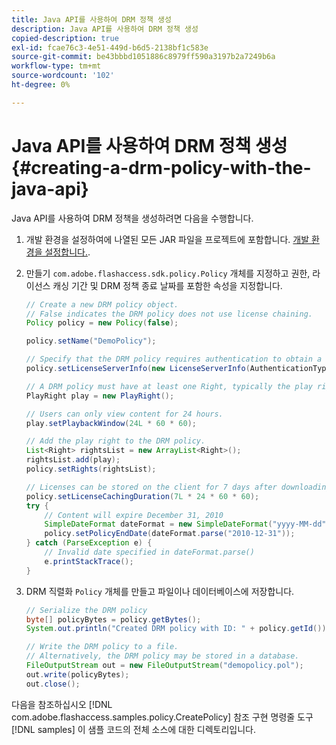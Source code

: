 ```yaml
---
title: Java API를 사용하여 DRM 정책 생성
description: Java API를 사용하여 DRM 정책 생성
copied-description: true
exl-id: fcae76c3-4e51-449d-b6d5-2138bf1c583e
source-git-commit: be43bbbd1051886c8979ff590a3197b2a7249b6a
workflow-type: tm+mt
source-wordcount: '102'
ht-degree: 0%

---
```


# Java API를 사용하여 DRM 정책 생성 {#creating-a-drm-policy-with-the-java-api}

Java API를 사용하여 DRM 정책을 생성하려면 다음을 수행합니다.

1. 개발 환경을 설정하여에 나열된 모든 JAR 파일을 프로젝트에 포함합니다. [개발 환경을 설정합니다.](../../protecting-content/setting-up-the-sdk/setup-dev-env.md).
1. 만들기 `com.adobe.flashaccess.sdk.policy.Policy` 개체를 지정하고 권한, 라이선스 캐싱 기간 및 DRM 정책 종료 날짜를 포함한 속성을 지정합니다.

   ```java
   // Create a new DRM policy object.  
   // False indicates the DRM policy does not use license chaining.  
   Policy policy = new Policy(false);  
   
   policy.setName("DemoPolicy");  
   
   // Specify that the DRM policy requires authentication to obtain a license.  
   policy.setLicenseServerInfo(new LicenseServerInfo(AuthenticationType.UsernamePassword));  
   
   // A DRM policy must have at least one Right, typically the play right  
   PlayRight play = new PlayRight();  
   
   // Users can only view content for 24 hours.  
   play.setPlaybackWindow(24L * 60 * 60);  
   
   // Add the play right to the DRM policy.  
   List<Right> rightsList = new ArrayList<Right>();  
   rightsList.add(play);  
   policy.setRights(rightsList);  
   
   // Licenses can be stored on the client for 7 days after downloading  
   policy.setLicenseCachingDuration(7L * 24 * 60 * 60);  
   try {  
       // Content will expire December 31, 2010  
       SimpleDateFormat dateFormat = new SimpleDateFormat("yyyy-MM-dd");  
       policy.setPolicyEndDate(dateFormat.parse("2010-12-31"));  
   } catch (ParseException e) {  
       // Invalid date specified in dateFormat.parse()  
       e.printStackTrace();  
   } 
   ```

1. DRM 직렬화 `Policy` 개체를 만들고 파일이나 데이터베이스에 저장합니다.

   ```java
   // Serialize the DRM policy  
   byte[] policyBytes = policy.getBytes();  
   System.out.println("Created DRM policy with ID: " + policy.getId());  
   
   // Write the DRM policy to a file.   
   // Alternatively, the DRM policy may be stored in a database.  
   FileOutputStream out = new FileOutputStream("demopolicy.pol");  
   out.write(policyBytes);  
   out.close(); 
   ```

다음을 참조하십시오 [!DNL com.adobe.flashaccess.samples.policy.CreatePolicy] 참조 구현 명령줄 도구 [!DNL samples] 이 샘플 코드의 전체 소스에 대한 디렉토리입니다.
